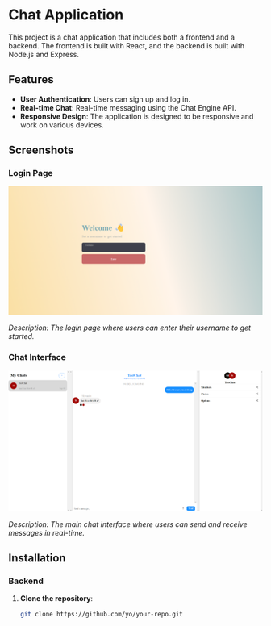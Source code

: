 # Chat Application

This project is a chat application that includes both a frontend and a backend. The frontend is built with React, and the backend is built with Node.js and Express.

## Features

- **User Authentication**: Users can sign up and log in.
- **Real-time Chat**: Real-time messaging using the Chat Engine API.
- **Responsive Design**: The application is designed to be responsive and work on various devices.

## Screenshots

### Login Page

![Login Page](assets/Login.png)

*Description: The login page where users can enter their username to get started.*

### Chat Interface

![Chat Interface](assets/ChatInterface.png)

*Description: The main chat interface where users can send and receive messages in real-time.*

## Installation

### Backend

1. **Clone the repository**:
   ```bash
   git clone https://github.com/yo/your-repo.git
